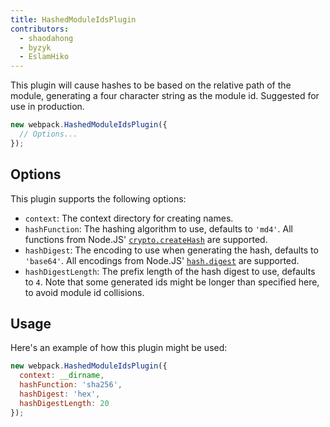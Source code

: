 ```yaml
---
title: HashedModuleIdsPlugin
contributors:
  - shaodahong
  - byzyk
  - EslamHiko
---
```


This plugin will cause hashes to be based on the relative path of the module, generating a four character string as the module id. Suggested for use in production.

``` js
new webpack.HashedModuleIdsPlugin({
  // Options...
});
```


## Options

This plugin supports the following options:

- `context`: The context directory for creating names.
- `hashFunction`: The hashing algorithm to use, defaults to `'md4'`. All functions from Node.JS' [`crypto.createHash`](https://nodejs.org/api/crypto.html#crypto_crypto_createhash_algorithm_options) are supported.
- `hashDigest`: The encoding to use when generating the hash, defaults to `'base64'`. All encodings from Node.JS' [`hash.digest`](https://nodejs.org/api/crypto.html#crypto_hash_digest_encoding) are supported.
- `hashDigestLength`: The prefix length of the hash digest to use, defaults to `4`. Note that some generated ids might be longer than specified here, to avoid module id collisions.


## Usage

Here's an example of how this plugin might be used:

``` js
new webpack.HashedModuleIdsPlugin({
  context: __dirname,
  hashFunction: 'sha256',
  hashDigest: 'hex',
  hashDigestLength: 20
});
```
